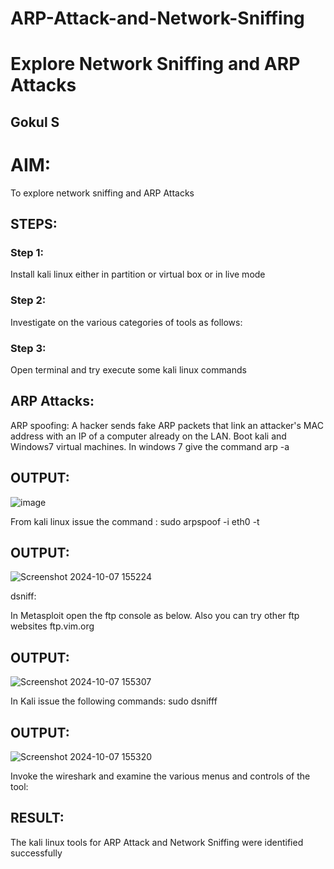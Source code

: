 # ARP-Attack-and-Network-Sniffing
# Explore Network Sniffing and ARP Attacks
## Gokul S

# AIM:

To explore network sniffing and ARP Attacks

## STEPS:

### Step 1:

Install kali linux either in partition or virtual box or in live mode

### Step 2:

Investigate on the various categories of tools as follows:


### Step 3:
Open terminal and try execute some kali linux commands

## ARP Attacks:  
ARP spoofing: A hacker sends fake ARP packets that link an attacker's MAC address with an IP of a computer already on the LAN. 
Boot kali and Windows7 virtual machines.
In windows 7 give the command arp -a
## OUTPUT:
![image](https://github.com/user-attachments/assets/d33a918f-ff28-4a9c-8113-95f7e4f0e2d2)



From kali linux issue the command :
sudo arpspoof -i eth0 -t <target system> <gateway>
## OUTPUT:
![Screenshot 2024-10-07 155224](https://github.com/user-attachments/assets/5378a9bd-b66c-4457-9632-1f2b8e7f35b7)



 dsniff:






In Metasploit open the ftp console as below. Also you can try other ftp websites ftp.vim.org
## OUTPUT:
![Screenshot 2024-10-07 155307](https://github.com/user-attachments/assets/cbfcefb4-c2c6-411c-8b7b-5fbadca45d16)


In Kali issue the following commands:
sudo dsnifff
## OUTPUT:

![Screenshot 2024-10-07 155320](https://github.com/user-attachments/assets/f467417b-d701-48ca-a8b8-64958c0c42a3)


Invoke the wireshark and examine the various menus  and controls of the tool:


## RESULT:
The kali linux tools for ARP Attack and Network Sniffing were identified successfully
